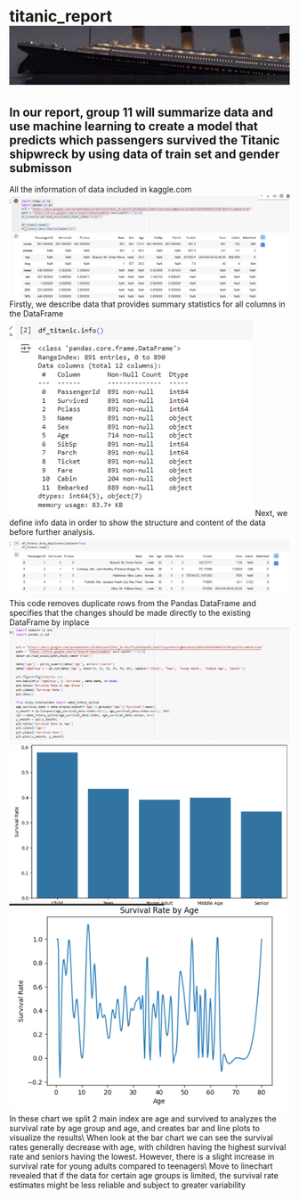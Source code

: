 # titanic_report ![](images/header.png)
## In our report, group 11 will summarize data and use machine learning to create a model that predicts which passengers survived the Titanic shipwreck by using data of train set and gender submisson
All the information of data included in kaggle.com
![](images/describe.PNG)
Firstly, we describe data that provides summary statistics for all columns in the DataFrame
![](images/info.PNG)
Next, we define info data in order to show the structure and content of the data before further analysis.
![](images/dropduplicate.PNG)
This code removes duplicate rows from the Pandas DataFrame and specifies that the changes should be made directly to the existing DataFrame by inplace
![](images/linechartbarchartcode.PNG) ![](images/barchart.PNG) ![](images/linechart.PNG)
 In these chart we split 2 main index are age and survived to analyzes the survival rate by age group and age, and creates bar and line plots to visualize the results\\
 When look at the bar chart we can see the survival rates generally decrease with age, with children having the highest survival rate and seniors having the lowest. However, there is a slight increase in survival rate for young adults compared to teenagers\\
 Move to linechart revealed that if the data for certain age groups is limited, the survival rate estimates might be less reliable and subject to greater variability
